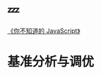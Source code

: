 # :zzz:

[《你不知道的 JavaScript》](https://github.com/ZXheart/You-Dont-Know-JS/blob/1ed-zh-CN/async%20%26%20performance/ch6.md)

# 基准分析与调优
